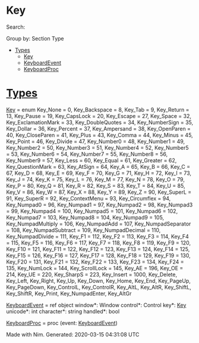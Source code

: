 Key
===

Search: 

Group by: Section Type

*   [Types](#7)
    *   [Key](#Key "Key = enum
          Key_None = 0, Key_Backspace = 8, Key_Tab = 9, Key_Return = 13, Key_Pause = 19,
          Key_CapsLock = 20, Key_Escape = 27, Key_Space = 32, Key_ExclamationMark = 33,
          Key_DoubleQuotes = 34, Key_NumberSign = 35, Key_Dollar = 36, Key_Percent = 37,
          Key_Ampersand = 38, Key_OpenParen = 40, Key_CloseParen = 41, Key_Plus = 43,
          Key_Comma = 44, Key_Minus = 45, Key_Point = 46, Key_Divide = 47, Key_Number0 = 48,
          Key_Number1 = 49, Key_Number2 = 50, Key_Number3 = 51, Key_Number4 = 52, Key_Number5 = 53,
          Key_Number6 = 54, Key_Number7 = 55, Key_Number8 = 56, Key_Number9 = 57, Key_Less = 60,
          Key_Equal = 61, Key_Greater = 62, Key_QuestionMark = 63, Key_AtSign = 64, Key_A = 65,
          Key_B = 66, Key_C = 67, Key_D = 68, Key_E = 69, Key_F = 70, Key_G = 71, Key_H = 72, Key_I = 73,
          Key_J = 74, Key_K = 75, Key_L = 76, Key_M = 77, Key_N = 78, Key_O = 79, Key_P = 80, Key_Q = 81,
          Key_R = 82, Key_S = 83, Key_T = 84, Key_U = 85, Key_V = 86, Key_W = 87, Key_X = 88, Key_Y = 89,
          Key_Z = 90, Key_SuperL = 91, Key_SuperR = 92, Key_ContextMenu = 93, Key_Circumflex = 94,
          Key_Numpad0 = 96, Key_Numpad1 = 97, Key_Numpad2 = 98, Key_Numpad3 = 99, Key_Numpad4 = 100,
          Key_Numpad5 = 101, Key_Numpad6 = 102, Key_Numpad7 = 103, Key_Numpad8 = 104,
          Key_Numpad9 = 105, Key_NumpadMultiply = 106, Key_NumpadAdd = 107,
          Key_NumpadSeparator = 108, Key_NumpadSubtract = 109, Key_NumpadDecimal = 110,
          Key_NumpadDivide = 111, Key_F1 = 112, Key_F2 = 113, Key_F3 = 114, Key_F4 = 115, Key_F5 = 116,
          Key_F6 = 117, Key_F7 = 118, Key_F8 = 119, Key_F9 = 120, Key_F10 = 121, Key_F11 = 122,
          Key_F12 = 123, Key_F13 = 124, Key_F14 = 125, Key_F15 = 126, Key_F16 = 127, Key_F17 = 128,
          Key_F18 = 129, Key_F19 = 130, Key_F20 = 131, Key_F21 = 132, Key_F22 = 133, Key_F23 = 134,
          Key_F24 = 135, Key_NumLock = 144, Key_ScrollLock = 145, Key_AE = 196, Key_OE = 214,
          Key_UE = 220, Key_SharpS = 223, Key_Insert = 1000, Key_Delete, Key_Left, Key_Right,
          Key_Up, Key_Down, Key_Home, Key_End, Key_PageUp, Key_PageDown, Key_ControlL,
          Key_ControlR, Key_AltL, Key_AltR, Key_ShiftL, Key_ShiftR, Key_Print,
          Key_NumpadEnter, Key_AltGr")
    *   [KeyboardEvent](#KeyboardEvent "KeyboardEvent = ref object
          window*: Window
          control*: Control
          key*: Key
          unicode*: int
          character*: string
          handled*: bool")
    *   [KeyboardProc](#KeyboardProc "KeyboardProc = proc (event: KeyboardEvent)")

[Types](#7)
===========

[Key](Key.html#Key) \= enum
  Key\_None \= 0, Key\_Backspace \= 8, Key\_Tab \= 9, Key\_Return \= 13, Key\_Pause \= 19,
  Key\_CapsLock \= 20, Key\_Escape \= 27, Key\_Space \= 32, Key\_ExclamationMark \= 33,
  Key\_DoubleQuotes \= 34, Key\_NumberSign \= 35, Key\_Dollar \= 36, Key\_Percent \= 37,
  Key\_Ampersand \= 38, Key\_OpenParen \= 40, Key\_CloseParen \= 41, Key\_Plus \= 43,
  Key\_Comma \= 44, Key\_Minus \= 45, Key\_Point \= 46, Key\_Divide \= 47, Key\_Number0 \= 48,
  Key\_Number1 \= 49, Key\_Number2 \= 50, Key\_Number3 \= 51, Key\_Number4 \= 52, Key\_Number5 \= 53,
  Key\_Number6 \= 54, Key\_Number7 \= 55, Key\_Number8 \= 56, Key\_Number9 \= 57, Key\_Less \= 60,
  Key\_Equal \= 61, Key\_Greater \= 62, Key\_QuestionMark \= 63, Key\_AtSign \= 64, Key\_A \= 65,
  Key\_B \= 66, Key\_C \= 67, Key\_D \= 68, Key\_E \= 69, Key\_F \= 70, Key\_G \= 71, Key\_H \= 72, Key\_I \= 73,
  Key\_J \= 74, Key\_K \= 75, Key\_L \= 76, Key\_M \= 77, Key\_N \= 78, Key\_O \= 79, Key\_P \= 80, Key\_Q \= 81,
  Key\_R \= 82, Key\_S \= 83, Key\_T \= 84, Key\_U \= 85, Key\_V \= 86, Key\_W \= 87, Key\_X \= 88, Key\_Y \= 89,
  Key\_Z \= 90, Key\_SuperL \= 91, Key\_SuperR \= 92, Key\_ContextMenu \= 93, Key\_Circumflex \= 94,
  Key\_Numpad0 \= 96, Key\_Numpad1 \= 97, Key\_Numpad2 \= 98, Key\_Numpad3 \= 99, Key\_Numpad4 \= 100,
  Key\_Numpad5 \= 101, Key\_Numpad6 \= 102, Key\_Numpad7 \= 103, Key\_Numpad8 \= 104,
  Key\_Numpad9 \= 105, Key\_NumpadMultiply \= 106, Key\_NumpadAdd \= 107,
  Key\_NumpadSeparator \= 108, Key\_NumpadSubtract \= 109, Key\_NumpadDecimal \= 110,
  Key\_NumpadDivide \= 111, Key\_F1 \= 112, Key\_F2 \= 113, Key\_F3 \= 114, Key\_F4 \= 115, Key\_F5 \= 116,
  Key\_F6 \= 117, Key\_F7 \= 118, Key\_F8 \= 119, Key\_F9 \= 120, Key\_F10 \= 121, Key\_F11 \= 122,
  Key\_F12 \= 123, Key\_F13 \= 124, Key\_F14 \= 125, Key\_F15 \= 126, Key\_F16 \= 127, Key\_F17 \= 128,
  Key\_F18 \= 129, Key\_F19 \= 130, Key\_F20 \= 131, Key\_F21 \= 132, Key\_F22 \= 133, Key\_F23 \= 134,
  Key\_F24 \= 135, Key\_NumLock \= 144, Key\_ScrollLock \= 145, Key\_AE \= 196, Key\_OE \= 214,
  Key\_UE \= 220, Key\_SharpS \= 223, Key\_Insert \= 1000, Key\_Delete, Key\_Left, Key\_Right,
  Key\_Up, Key\_Down, Key\_Home, Key\_End, Key\_PageUp, Key\_PageDown, Key\_ControlL,
  Key\_ControlR, Key\_AltL, Key\_AltR, Key\_ShiftL, Key\_ShiftR, Key\_Print,
  Key\_NumpadEnter, Key\_AltGr

[KeyboardEvent](Key.html#KeyboardEvent) \= ref object
  window\*: Window
  control\*: Control
  key\*: [Key](Key.html#Key)
  unicode\*: int
  character\*: string
  handled\*: bool

[KeyboardProc](Key.html#KeyboardProc) \= proc (event: [KeyboardEvent](Key.html#KeyboardEvent))

  
Made with Nim. Generated: 2020-03-15 04:31:08 UTC
